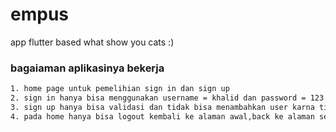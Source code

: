 # empus
app flutter based what show you cats :)


### bagaiaman aplikasinya bekerja
```bash
1. home page untuk pemelihian sign in dan sign up
2. sign in hanya bisa menggunakan username = khalid dan password = 123
3. sign up hanya bisa validasi dan tidak bisa menambahkan user karna tidak menggunakan back end
4. pada home hanya bisa logout kembali ke alaman awal,back ke alaman selanjutnya dan refresh untuk redresh image tapi refresh masih belum sempurna 
```
